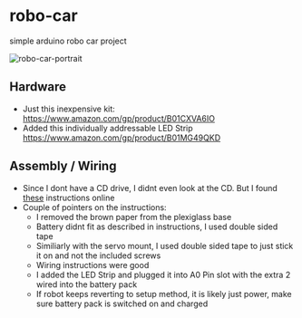 # robo-car
simple arduino robo car project

![robo-car-portrait](https://user-images.githubusercontent.com/828382/134727923-4cfde950-6604-4c2c-9b62-16b8cbfcde28.JPG)

## Hardware
* Just this inexpensive kit: https://www.amazon.com/gp/product/B01CXVA6IO
* Added this individually addressable LED Strip https://www.amazon.com/gp/product/B01MG49QKD


## Assembly / Wiring
* Since I dont have a CD drive, I didnt even look at the CD.  But I found [these](../robot-car-instructions.pdf) instructions online
* Couple of pointers on the instructions:
  * I removed the brown paper from the plexiglass base
  * Battery didnt fit as described in instructions, I used double sided tape
  * Similiarly with the servo mount, I used double sided tape to just stick it on and not the included screws
  * Wiring instructions were good
  * I added the LED Strip and plugged it into A0 Pin slot with the extra 2 wired into the battery pack
  * If robot keeps reverting to setup method, it is likely just power, make sure battery pack is switched on and charged

